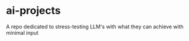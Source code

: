 # ai-projects
A repo dedicated to stress-testing LLM's with what they can achieve with minimal input

